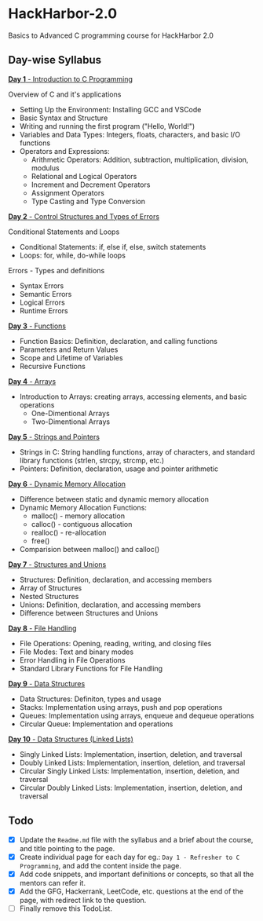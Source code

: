 # HackHarbor-2.0

Basics to Advanced C programming course for HackHarbor 2.0

<!-- Content goes here -->
## Day-wise Syllabus
[**Day 1** - Introduction to C Programming](<Day 1.md>)  

Overview of C and it's applications  
* Setting Up the Environment: Installing GCC and VSCode  
* Basic Syntax and Structure  
* Writing and running the first program ("Hello, World!")
* Variables and Data Types: Integers, floats, characters, and basic I/O functions
* Operators and Expressions: 
    * Arithmetic Operators: Addition, subtraction, multiplication, division, modulus
    * Relational and Logical Operators
    * Increment and Decrement Operators
    * Assignment Operators
    * Type Casting and Type Conversion

[**Day 2** - Control Structures and Types of Errors](<Day 2.md>)  

Conditional Statements and Loops
* Conditional Statements: if, else if, else, switch statements  
* Loops: for, while, do-while loops  

Errors - Types and definitions  
* Syntax Errors
* Semantic Errors
* Logical Errors
* Runtime Errors

[**Day 3** - Functions ](<Day 3.md>)  

* Function Basics: Definition, declaration, and calling functions
* Parameters and Return Values
* Scope and Lifetime of Variables
* Recursive Functions

[**Day 4** - Arrays](<Day 4.md>)  

* Introduction to Arrays: creating arrays, accessing elements, and basic operations
    * One-Dimentional Arrays
    * Two-Dimentional Arrays


[**Day 5** - Strings and Pointers ](<Day 5.md>)  

* Strings in C: String handling functions, array of characters, and standard library functions (strlen, strcpy, strcmp, etc.)
* Pointers: Definition, declaration, usage and pointer arithmetic

[**Day 6** - Dynamic Memory Allocation ](<Day 6.md>)  
* Difference between static and dynamic memory allocation
* Dynamic Memory Allocation Functions:
    * malloc() - memory allocation
    * calloc() - contiguous allocation
    * realloc() - re-allocation
    * free()
* Comparision between malloc() and calloc()

[**Day 7** - Structures and Unions ](<Day 7.md>)  

* Structures: Definition, declaration, and accessing members
* Array of Structures
* Nested Structures
* Unions: Definition, declaration, and accessing members
* Difference between Structures and Unions

[**Day 8** - File Handling ](<Day 8.md>)  

* File Operations: Opening, reading, writing, and closing files
* File Modes: Text and binary modes
* Error Handling in File Operations
* Standard Library Functions for File Handling

[**Day 9** - Data Structures ](<Day 9.md>)  

*   Data Structures: Definiton, types and usage
* Stacks: Implementation using arrays, push and pop operations
* Queues: Implementation using arrays, enqueue and dequeue operations
* Circular Queue: Implementation and operations

[**Day 10** - Data Structures (Linked Lists)](<Day 10.md>)  

* Singly Linked Lists: Implementation, insertion, deletion, and traversal
* Doubly Linked Lists: Implementation, insertion, deletion, and traversal
* Circular Singly Linked Lists: Implementation, insertion, deletion, and traversal
* Circular Doubly Linked Lists: Implementation, insertion, deletion, and traversal

## Todo

- [x] Update the `Readme.md` file with the syllabus and a brief about the course, and title pointing to the page.
- [x] Create individual page for each day for eg.: `Day 1 - Refresher to C Programming`, and add the content inside the page.
- [x] Add code snippets, and important definitions or concepts, so that all the mentors can refer it.
- [x] Add the GFG, Hackerrank, LeetCode, etc. questions at the end of the page, with redirect link to the question.
- [ ] Finally remove this TodoList.

<!-- If there are more tasks you can update it here. -->
<!-- Be as creative as you want, keep it neat, and informative. -->
<!-- Use diagrams or images if necessary. -->
<!-- Fork the repo to contribute, and send a PR -->
